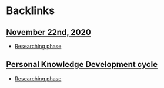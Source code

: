 
# Backlinks
## [November 22nd, 2020](<November 22nd, 2020.md>)
- [Researching phase](<Researching phase.md>)

## [Personal Knowledge Development cycle](<Personal Knowledge Development cycle.md>)
- [Researching phase](<Researching phase.md>)

